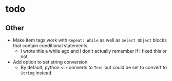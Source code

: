 # todo

## Other

- Make item tags work with `Repeat: While` as well as `Select Object` blocks that contain conditional statements.
  - I wrote this a while ago and I don't actually remember if I fixed this or not
- Add option to set string conversion
  - By default, python `str` converts to `Text` but could be set to convert to `String` instead.